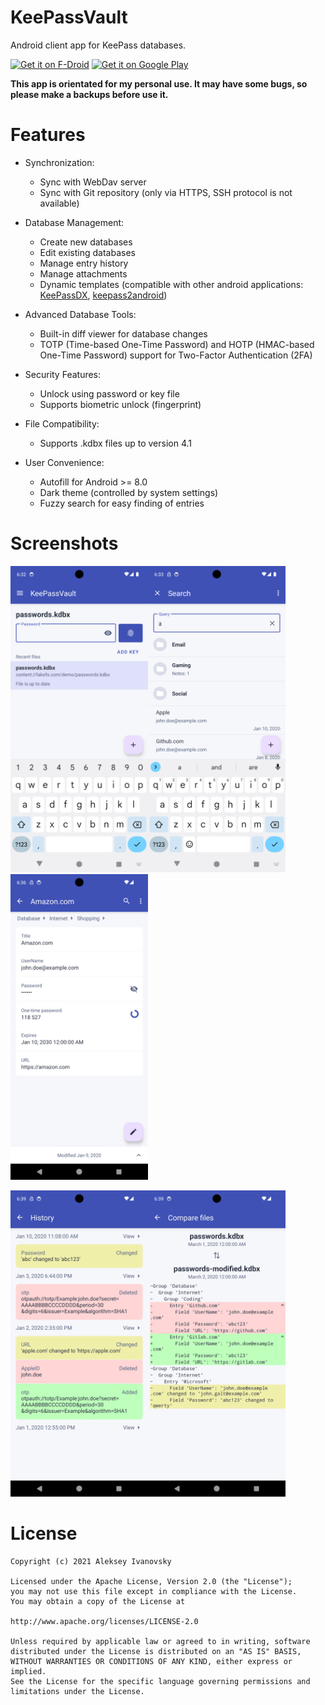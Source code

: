 # KeePassVault
Android client app for KeePass databases.

[<img src="https://fdroid.gitlab.io/artwork/badge/get-it-on.png"
     alt="Get it on F-Droid"
     height="80">](https://f-droid.org/packages/com.ivanovsky.passnotes/)
[<img src="https://play.google.com/intl/en_us/badges/images/generic/en_badge_web_generic.png"
      alt="Get it on Google Play"
	height="80">](https://play.google.com/store/apps/details?id=com.ivanovsky.passnotes)

**This app is orientated for my personal use. It may have some bugs, so please make a backups before use it.**

# Features
- Synchronization:
    - Sync with WebDav server
    - Sync with Git repository (only via HTTPS, SSH protocol is not available)

- Database Management:
    - Create new databases
    - Edit existing databases
    - Manage entry history
    - Manage attachments
    - Dynamic templates (compatible with other android applications: [KeePassDX](https://github.com/Kunzisoft/KeePassDX), [keepass2android](https://github.com/PhilippC/keepass2android))

- Advanced Database Tools:
    - Built-in diff viewer for database changes
    - TOTP (Time-based One-Time Password) and HOTP (HMAC-based One-Time Password) support for Two-Factor Authentication (2FA)

- Security Features:
    - Unlock using password or key file
    - Supports biometric unlock (fingerprint)

- File Compatibility:
    - Supports .kdbx files up to version 4.1

- User Convenience:
    - Autofill for Android >= 8.0
    - Dark theme (controlled by system settings)
    - Fuzzy search for easy finding of entries

# Screenshots
<img src="https://github.com/aivanovski/keepassvault/blob/master/fastlane/metadata/android/en-US/images/phoneScreenshots/1.png" width="220"><img src="https://github.com/aivanovski/keepassvault/blob/master/fastlane/metadata/android/en-US/images/phoneScreenshots/2.png" width="220"><img src="https://github.com/aivanovski/keepassvault/blob/master/fastlane/metadata/android/en-US/images/phoneScreenshots/3.png" width="220">

<img src="https://github.com/aivanovski/keepassvault/blob/master/fastlane/metadata/android/en-US/images/phoneScreenshots/6.png" width="220"><img src="https://github.com/aivanovski/keepassvault/blob/master/fastlane/metadata/android/en-US/images/phoneScreenshots/7.png" width="220">

# License
```
Copyright (c) 2021 Aleksey Ivanovsky

Licensed under the Apache License, Version 2.0 (the "License");
you may not use this file except in compliance with the License.
You may obtain a copy of the License at

http://www.apache.org/licenses/LICENSE-2.0

Unless required by applicable law or agreed to in writing, software
distributed under the License is distributed on an "AS IS" BASIS,
WITHOUT WARRANTIES OR CONDITIONS OF ANY KIND, either express or implied.
See the License for the specific language governing permissions and
limitations under the License.
```

